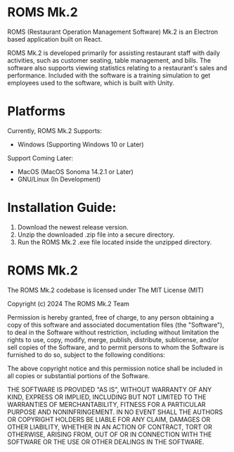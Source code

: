 # ROMS Mk.2

ROMS (Restaurant Operation Management Software) Mk.2 is an Electron based application built on React. 

ROMS Mk.2 is developed primarily for assisting restaurant staff with daily activities, such as customer seating, table management, and bills. The software also supports viewing statistics relating to a restaurant's sales and performance. Included with the software is a training simulation to get employees used to the software, which is built with Unity.

# Platforms
Currently, ROMS Mk.2 Supports:
- Windows (Supporting Windows 10 or Later)

Support Coming Later:
- MacOS (MacOS Sonoma 14.2.1 or Later)
- GNU/Linux (In Development)

# Installation Guide:
1. Download the newest release version.
2. Unzip the downloaded .zip file into a secure directory.
3. Run the ROMS Mk.2 .exe file located inside the unzipped directory.

# ROMS Mk.2
The ROMS Mk.2 codebase is licensed under The MIT License (MIT)

Copyright (c) 2024 The ROMS Mk.2 Team

Permission is hereby granted, free of charge, to any person obtaining a copy of this software and associated documentation files (the "Software"), to deal in the Software without restriction, including without limitation the rights to use, copy, modify, merge, publish, distribute, sublicense, and/or sell copies of the Software, and to permit persons to whom the Software is furnished to do so, subject to the following conditions:

The above copyright notice and this permission notice shall be included in all copies or substantial portions of the Software.

THE SOFTWARE IS PROVIDED "AS IS", WITHOUT WARRANTY OF ANY KIND, EXPRESS OR IMPLIED, INCLUDING BUT NOT LIMITED TO THE WARRANTIES OF MERCHANTABILITY, FITNESS FOR A PARTICULAR PURPOSE AND NONINFRINGEMENT. IN NO EVENT SHALL THE AUTHORS OR COPYRIGHT HOLDERS BE LIABLE FOR ANY CLAIM, DAMAGES OR OTHER LIABILITY, WHETHER IN AN ACTION OF CONTRACT, TORT OR OTHERWISE, ARISING FROM, OUT OF OR IN CONNECTION WITH THE SOFTWARE OR THE USE OR OTHER DEALINGS IN THE SOFTWARE.
